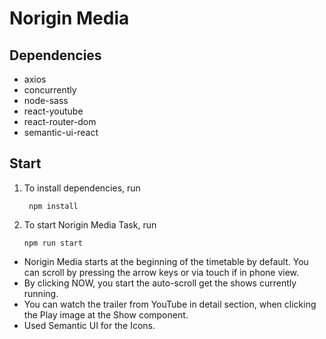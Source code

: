 # Norigin Media

## **Dependencies**

- axios
- concurrently
- node-sass
- react-youtube
- react-router-dom
- semantic-ui-react


## **Start**

1. To install dependencies, run

        npm install

2.  To start Norigin Media Task, run

        npm run start

- Norigin Media starts at the beginning of the timetable by default. You can scroll by pressing the arrow keys or via touch if in phone view.
- By clicking NOW, you start the auto-scroll get the shows currently running.
- You can watch the trailer from YouTube in detail section, when clicking the Play image at the Show component.
- Used Semantic UI for the Icons.
